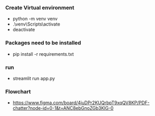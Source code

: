 ### Create Virtual environment

-  python -m venv venv
- .\venv\Scripts\activate
- deactivate

### Packages need to be installed

- pip install -r requirements.txt

### run

- streamlit run app.py

### Flowchart
- https://www.figma.com/board/4juDPr2KUQrbpT9xqQV8KP/PDF-chatter?node-id=0-1&t=ANC8ebGnoZGb3KlG-0
